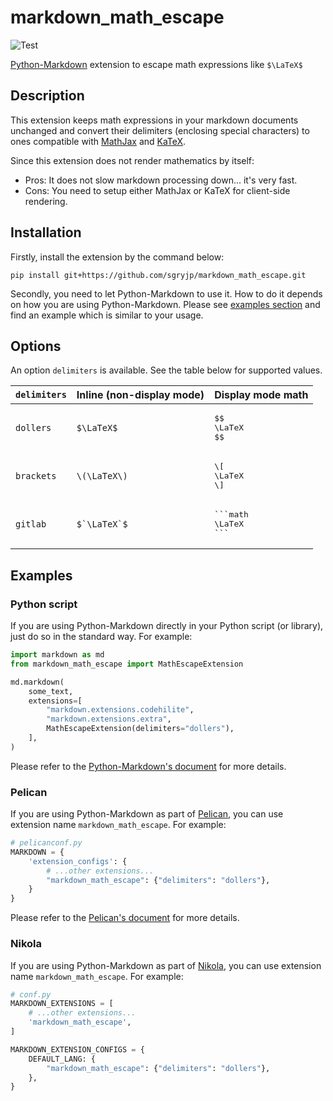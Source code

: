 # markdown_math_escape

![Test](https://github.com/sgryjp/markdown_math_escape/workflows/Test/badge.svg?branch=main)

[Python-Markdown](https://python-markdown.github.io/) extension to escape math
expressions like `$\LaTeX$`

## Description

This extension keeps math expressions in your markdown documents unchanged and
convert their delimiters (enclosing special characters) to ones compatible with
[MathJax](https://www.mathjax.org/) and [KaTeX](https://katex.org/).

Since this extension does not render mathematics by itself:

- Pros: It does not slow markdown processing down... it's very fast.
- Cons: You need to setup either MathJax or KaTeX for client-side rendering.

## Installation

Firstly, install the extension by the command below:

    pip install git+https://github.com/sgryjp/markdown_math_escape.git

Secondly, you need to let Python-Markdown to use it. How to do it depends on
how you are using Python-Markdown. Please see [examples section](#examples)
and find an example which is similar to your usage.

## Options

An option `delimiters` is available. See the table below for supported values.

<table>
    <thead>
        <tr>
            <th><code>delimiters</code></th>
            <th>Inline (non-display mode)</th>
            <th>Display mode math</th>
        </tr>
    </thead>
    <tbody>
        <tr>
            <td><code>dollers</code></td>
            <td><code>$\LaTeX$</code></td>
            <td><pre>$$
\LaTeX
$$</pre></td>
        </tr>
        <tr>
            <td><code>brackets</code></td>
            <td><code>\(\LaTeX\)</code></td>
            <td><pre>\[
\LaTeX
\]</pre></td>
        </tr>
        <tr>
            <td><code>gitlab</code></td>
            <td><code>$`\LaTeX`$</code></td>
            <td><pre>```math
\LaTeX
```</pre></td>
        </tr>
    </tbody>
</table>


## Examples

### Python script

If you are using Python-Markdown directly in your Python script (or library),
just do so in the standard way. For example:

```python
import markdown as md
from markdown_math_escape import MathEscapeExtension

md.markdown(
    some_text,
    extensions=[
        "markdown.extensions.codehilite",
        "markdown.extensions.extra",
        MathEscapeExtension(delimiters="dollers"),
    ],
)
```

Please refer to the
[Python-Markdown's document](https://python-markdown.github.io/extensions/)
for more details.

### Pelican

If you are using Python-Markdown as part of
[Pelican](https://blog.getpelican.com/),
you can use extension name `markdown_math_escape`. For example:

```python
# pelicanconf.py
MARKDOWN = {
    'extension_configs': {
        # ...other extensions...
        "markdown_math_escape": {"delimiters": "dollers"},
    }
}
```

Please refer to the
[Pelican's document](https://docs.getpelican.com/en/stable/settings.html)
for more details.

### Nikola

If you are using Python-Markdown as part of
[Nikola](https://getnikola.com/),
you can use extension name `markdown_math_escape`. For example:

```python
# conf.py
MARKDOWN_EXTENSIONS = [
    # ...other extensions...
    'markdown_math_escape',
]

MARKDOWN_EXTENSION_CONFIGS = {
    DEFAULT_LANG: {
        "markdown_math_escape": {"delimiters": "dollers"},
    },
}
```
